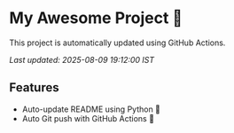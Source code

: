 # My Awesome Project 🚀

This project is automatically updated using GitHub Actions.

_Last updated: 2025-08-09 19:12:00 IST_

## Features
- Auto-update README using Python 🐍
- Auto Git push with GitHub Actions 🤖
